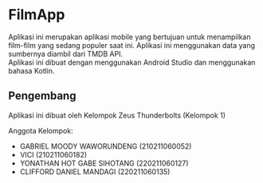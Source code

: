 # FilmApp
Aplikasi ini merupakan aplikasi mobile yang bertujuan untuk menampilkan film-film yang sedang populer saat ini. Aplikasi ini menggunakan data yang sumbernya diambil dari TMDB API.  
Aplikasi ini dibuat dengan menggunakan Android Studio dan menggunakan bahasa Kotlin.

## Pengembang
Aplikasi ini dibuat oleh Kelompok Zeus Thunderbolts (Kelompok 1)  

Anggota Kelompok:
- GABRIEL MOODY WAWORUNDENG (210211060052)
- VICI (210211060182)
- YONATHAN HOT GABE SIHOTANG (220211060127)
- CLIFFORD DANIEL MANDAGI (220211060135)